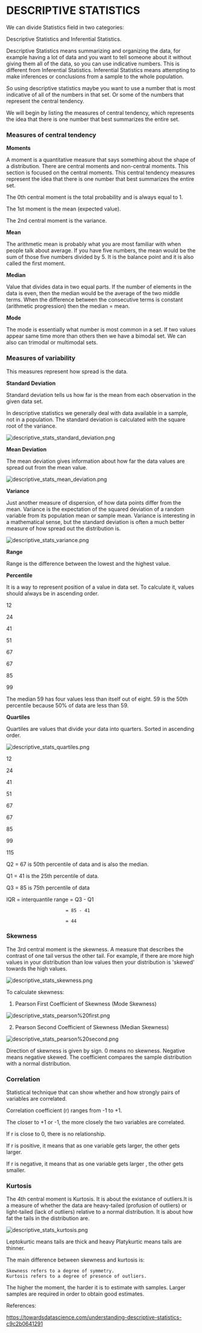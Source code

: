 
# DESCRIPTIVE STATISTICS

We can divide Statistics field in two categories:
    
Descriptive Statistics and Inferential Statistics.

Descriptive Statistics means summarizing and organizing the data, for example having a lot of data and you want to tell someone about it without giving them all of the data, so you can use indicative numbers.
This is different from Inferential Statistics.
Inferential Statistics means attempting to make inferences  or conclusions from a sample to the whole population.

So using descriptive statistics maybe you want to use a number that is most indicative of all of the numbers in that set. Or some of the numbers that represent the central tendency.

We will begin by listing the measures of central tendency, which represents the idea that there is one number that best summarizes the entire set.

### Measures of central tendency

**Moments**

A moment is a quantitative measure that says something about the shape of a distribution. There are central moments and non-central moments. This section is focused on the central moments. This central tendency measures represent the idea that there is one number that best summarizes the entire set.

The 0th central moment is the total probability and is always equal to 1.

The 1st moment is the mean (expected value).

The 2nd central moment is the variance.

**Mean**

The arithmetic mean is probably what you are most familiar with when people talk about average.
If you have five numbers, the mean would be the sum of those five numbers divided by 5. It is the balance point and it is also called the first moment.

**Median**

Value that divides data in two equal parts. If the number of elements in the data is even, then the median would be the average of the two middle terms.
When the difference between the consecutive terms is constant (arithmetic progression) then the median = mean.

**Mode**

The mode is essentially what number is most common in a set. If two values appear same time more than others then we have a bimodal set. We can also can trimodal or multimodal sets.

### Measures of variability

This measures represent how spread is the data.

**Standard Deviation**

Standard deviation tells us how far is the mean from each observation in the given data set.

In descriptive statistics we generally deal with data available in a sample, not in a population. The standard deviation is calculated with the square root of the variance.

![descriptive_stats_standard_deviation.png](../assets/descriptive_stats_standard_deviation.png)

**Mean Deviation**

The mean deviation gives information about how far the data values are spread out from the mean value.

![descriptive_stats_mean_deviation.png](../assets/descriptive_stats_mean_deviation.png)

**Variance**

Just another measure of dispersion, of how data points differ from the mean. Variance is the expectation of the squared deviation of a random variable from its population mean or sample mean. Variance is interesting in a mathematical sense, but the standard deviation is often a much better measure of how spread out the distribution is.

![descriptive_stats_variance.png](../assets/descriptive_stats_variance.png)

**Range**

Range is the difference between the lowest and the highest value.

**Percentile**

It is a way to represent position of a value in data set. To calculate it,  values should always be in ascending order.

12  

24

41   

51  

67  

67   

85   

99

The median 59 has four values less than itself out of eight. 59 is the 50th percentile because 50% of data are less than 59.

**Quartiles**

Quartiles are values that divide your data into quarters. Sorted in ascending order.

![descriptive_stats_quartiles.png](../assets/descriptive_stats_quartiles.png)

12

24

41

51

67

67

85

99

115

Q2 = 67 is 50th percentile of data and is also the median.

Q1 = 41 is the 25th percentile of data.

Q3 = 85 is 75th percentile of data

IQR = interquantile range = Q3 - Q1 

                          = 85 - 41 
                          
                          = 44

### Skewness

The 3rd central moment is the skewness. A measure that describes the contrast of one tail versus the other tail. For example, if there are more high values in your distribution than low values then your distribution is 'skewed' towards the high values.

![descriptive_stats_skewness.png](../assets/descriptive_stats_skewness.png)

To calculate skewness:

1. Pearson First Coefficient of Skewness (Mode Skewness) 

![descriptive_stats_pearson%20first.png](../assets/descriptive_stats_pearson%20first.png)

2. Pearson Second Coefficient of Skewness (Median Skewness)

![descriptive_stats_pearson%20second.png](../assets/descriptive_stats_pearson%20second.png)

Direction of skewness is given by sign. 0 means no skewness. Negative means negative skewed.
The coefficient compares the sample distribution with a normal distribution.

### Correlation

Statistical technique that can show whether and how strongly pairs of variables are correlated.

Correlation coefficient (r) ranges from -1 to +1.

The closer to +1 or -1, the more closely the two variables are correlated.

If r is close to 0, there is no relationship.

If r is positive, it means that as one variable gets larger, the other gets larger.

If r is negative, it means that as one variable gets larger , the other gets smaller.

### Kurtosis

The 4th central moment is Kurtosis. It is about the existance of outliers.It is a measure of whether the data are heavy-tailed (profusion of outliers) or light-tailed (lack of outliers) relative to a normal distribution. It is about how fat the tails in the distribution are.

![descriptive_stats_kurtosis.png](../assets/descriptive_stats_kurtosis.png)

Leptokurtic means tails are thick and heavy
Platykurtic means tails are thinner.

The main difference between skewness and kurtosis is:
    
    Skewness refers to a degree of symmetry.
    Kurtosis refers to a degree of presence of outliers.

The higher the moment, the harder it is to estimate with samples. Larger samples are required in order to obtain good estimates.

References:

https://towardsdatascience.com/understanding-descriptive-statistics-c9c2b0641291

